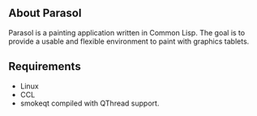 About Parasol
-------------
Parasol is a painting application written in Common Lisp. The goal is to provide a usable and flexible environment to paint with graphics tablets.

Requirements
------------
* Linux
* CCL
* smokeqt compiled with QThread support.
